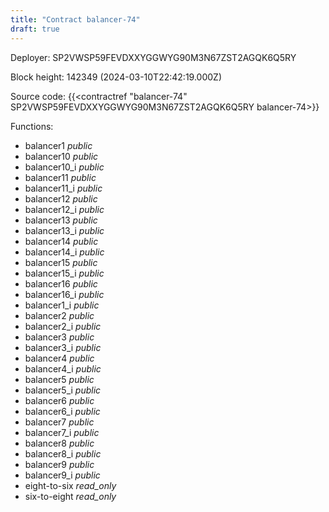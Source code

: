 ```yaml
---
title: "Contract balancer-74"
draft: true
---
```

Deployer: SP2VWSP59FEVDXXYGGWYG90M3N67ZST2AGQK6Q5RY


 



Block height: 142349 (2024-03-10T22:42:19.000Z)

Source code: {{<contractref "balancer-74" SP2VWSP59FEVDXXYGGWYG90M3N67ZST2AGQK6Q5RY balancer-74>}}

Functions:

* balancer1 _public_
* balancer10 _public_
* balancer10_i _public_
* balancer11 _public_
* balancer11_i _public_
* balancer12 _public_
* balancer12_i _public_
* balancer13 _public_
* balancer13_i _public_
* balancer14 _public_
* balancer14_i _public_
* balancer15 _public_
* balancer15_i _public_
* balancer16 _public_
* balancer16_i _public_
* balancer1_i _public_
* balancer2 _public_
* balancer2_i _public_
* balancer3 _public_
* balancer3_i _public_
* balancer4 _public_
* balancer4_i _public_
* balancer5 _public_
* balancer5_i _public_
* balancer6 _public_
* balancer6_i _public_
* balancer7 _public_
* balancer7_i _public_
* balancer8 _public_
* balancer8_i _public_
* balancer9 _public_
* balancer9_i _public_
* eight-to-six _read_only_
* six-to-eight _read_only_
